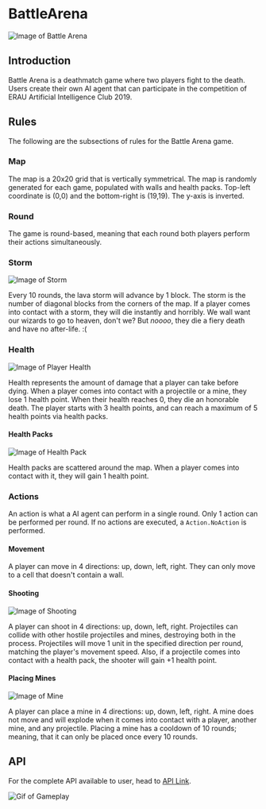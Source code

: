 # BattleArena
 
 ![Image of Battle Arena](https://cdn.discordapp.com/attachments/503002454418259968/633374772906033191/Screen_Shot_2019-10-14_at_2.33.14_PM.png)
 
## Introduction

Battle Arena is a deathmatch game where two players fight to the death. Users create their own AI agent that can participate in the competition of ERAU Artificial Intelligence Club 2019.
 
## Rules
The following are the subsections of rules for the Battle Arena game.

### Map
The map is a 20x20 grid that is vertically symmetrical. The map is randomly generated for each game, populated with walls and health packs. Top-left coordinate is (0,0) and the bottom-right is (19,19). The y-axis is inverted.

### Round
The game is round-based, meaning that each round both players perform their actions simultaneously.

### Storm

![Image of Storm](https://media.discordapp.net/attachments/503002454418259968/633375622206586881/Screen_Shot_2019-10-14_at_2.48.13_PM.png)

Every 10 rounds, the lava storm will advance by 1 block. The storm is the number of diagonal blocks from the corners of the map.
If a player comes into contact with a storm, they will die instantly and horribly. We wall want our wizards to go to heaven, don't we? But <i>noooo</i>, they die a fiery death and have no after-life. :(

### Health
![Image of Player Health](https://cdn.discordapp.com/attachments/503002454418259968/635693739825954816/Untitled.png)

Health represents the amount of damage that a player can take before dying. When a player comes into contact with a projectile or a mine, they lose 1 health point. When their health reaches 0, they die an honorable death. The player starts with 3 health points, and can reach a maximum of 5 health points via health packs.

#### Health Packs
![Image of Health Pack](https://cdn.discordapp.com/attachments/503002454418259968/633375649586872349/Screen_Shot_2019-10-14_at_2.48.21_PM.png)

Health packs are scattered around the map. When a player comes into contact with it, they will gain 1 health point.

### Actions
An action is what a AI agent can perform in a single round. Only 1 action can be performed per round. If no actions are executed, a <code>Action.NoAction</code> is performed.

#### Movement
A player can move in 4 directions: up, down, left, right. They can only move to a cell that doesn't contain a wall.

#### Shooting
![Image of Shooting](https://cdn.discordapp.com/attachments/503002454418259968/633380728826232840/piccccccccccccc.PNG)

A player can shoot in 4 directions: up, down, left, right. Projectiles can collide with other hostile projectiles and mines, destroying both in the process. Projectiles will move 1 unit in the specified direction per round, matching the player's movement speed. Also, if a projectile comes into contact with a health pack, the shooter will gain +1 health point.

#### Placing Mines
![Image of Mine](https://cdn.discordapp.com/attachments/503002454418259968/633378425783975937/Screen_Shot_2019-10-14_at_2.59.35_PM.png)

A player can place a mine in 4 directions: up, down, left, right. A mine does not move and will explode when it comes into contact with a player, another mine, and any projectile. Placing a mine has a cooldown of 10 rounds; meaning, that it can only be placed once every 10 rounds.

## API
For the complete API available to user, head to [API Link](https://sanavesa.github.io).

![Gif of Gameplay](https://cdn.discordapp.com/attachments/503002454418259968/633385448382791690/gameplay.gif)
